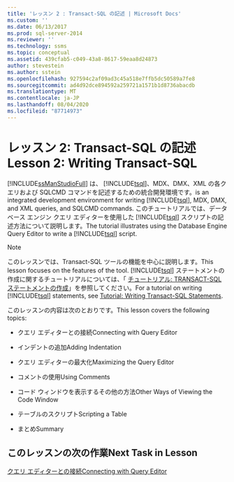 ```yaml
---
title: 'レッスン 2 : Transact-SQL の記述 | Microsoft Docs'
ms.custom: ''
ms.date: 06/13/2017
ms.prod: sql-server-2014
ms.reviewer: ''
ms.technology: ssms
ms.topic: conceptual
ms.assetid: 439cfab5-c049-43a8-8617-59eaa8d24873
author: stevestein
ms.author: sstein
ms.openlocfilehash: 927594c2af09ad3c45a518e7ffb5dc50589a7fe8
ms.sourcegitcommit: ad4d92dce894592a259721a1571b1d8736abacdb
ms.translationtype: MT
ms.contentlocale: ja-JP
ms.lasthandoff: 08/04/2020
ms.locfileid: "87714973"
---
```

# <a name="lesson-2-writing-transact-sql"></a><span data-ttu-id="997b6-102">レッスン 2: Transact-SQL の記述</span><span class="sxs-lookup"><span data-stu-id="997b6-102">Lesson 2: Writing Transact-SQL</span></span>
  [!INCLUDE[ssManStudioFull](../../includes/ssmanstudiofull-md.md)] <span data-ttu-id="997b6-103">は、 [!INCLUDE[tsql](../../includes/tsql-md.md)]、MDX、DMX、XML の各クエリおよび SQLCMD コマンドを記述するための統合開発環境です。</span><span class="sxs-lookup"><span data-stu-id="997b6-103">is an integrated development environment for writing [!INCLUDE[tsql](../../includes/tsql-md.md)], MDX, DMX, and XML queries, and SQLCMD commands.</span></span> <span data-ttu-id="997b6-104">このチュートリアルでは、データベース エンジン クエリ エディターを使用した [!INCLUDE[tsql](../../includes/tsql-md.md)] スクリプトの記述方法について説明します。</span><span class="sxs-lookup"><span data-stu-id="997b6-104">The tutorial illustrates using the Database Engine Query Editor to write a [!INCLUDE[tsql](../../includes/tsql-md.md)] script.</span></span>  
  
> [!NOTE]  
>  <span data-ttu-id="997b6-105">このレッスンでは、Transact-SQL ツールの機能を中心に説明します。</span><span class="sxs-lookup"><span data-stu-id="997b6-105">This lesson focuses on the features of the tool.</span></span> <span data-ttu-id="997b6-106">[!INCLUDE[tsql](../../includes/tsql-md.md)] ステートメントの作成に関するチュートリアルについては、「 [チュートリアル: TRANSACT-SQL ステートメントの作成](../../t-sql/tutorial-writing-transact-sql-statements.md)」を参照してください。</span><span class="sxs-lookup"><span data-stu-id="997b6-106">For a tutorial on writing [!INCLUDE[tsql](../../includes/tsql-md.md)] statements, see [Tutorial: Writing Transact-SQL Statements](../../t-sql/tutorial-writing-transact-sql-statements.md).</span></span>  
  
 <span data-ttu-id="997b6-107">このレッスンの内容は次のとおりです。</span><span class="sxs-lookup"><span data-stu-id="997b6-107">This lesson covers the following topics:</span></span>  
  
-   <span data-ttu-id="997b6-108">クエリ エディターとの接続</span><span class="sxs-lookup"><span data-stu-id="997b6-108">Connecting with Query Editor</span></span>  
  
-   <span data-ttu-id="997b6-109">インデントの追加</span><span class="sxs-lookup"><span data-stu-id="997b6-109">Adding Indentation</span></span>  
  
-   <span data-ttu-id="997b6-110">クエリ エディターの最大化</span><span class="sxs-lookup"><span data-stu-id="997b6-110">Maximizing the Query Editor</span></span>  
  
-   <span data-ttu-id="997b6-111">コメントの使用</span><span class="sxs-lookup"><span data-stu-id="997b6-111">Using Comments</span></span>  
  
-   <span data-ttu-id="997b6-112">コード ウィンドウを表示するその他の方法</span><span class="sxs-lookup"><span data-stu-id="997b6-112">Other Ways of Viewing the Code Window</span></span>  
  
-   <span data-ttu-id="997b6-113">テーブルのスクリプト</span><span class="sxs-lookup"><span data-stu-id="997b6-113">Scripting a Table</span></span>  
  
-   <span data-ttu-id="997b6-114">まとめ</span><span class="sxs-lookup"><span data-stu-id="997b6-114">Summary</span></span>  
  
## <a name="next-task-in-lesson"></a><span data-ttu-id="997b6-115">このレッスンの次の作業</span><span class="sxs-lookup"><span data-stu-id="997b6-115">Next Task in Lesson</span></span>  
 [<span data-ttu-id="997b6-116">クエリ エディターとの接続</span><span class="sxs-lookup"><span data-stu-id="997b6-116">Connecting with Query Editor</span></span>](lesson-2-1-connecting-with-query-editor.md)  
  
  
